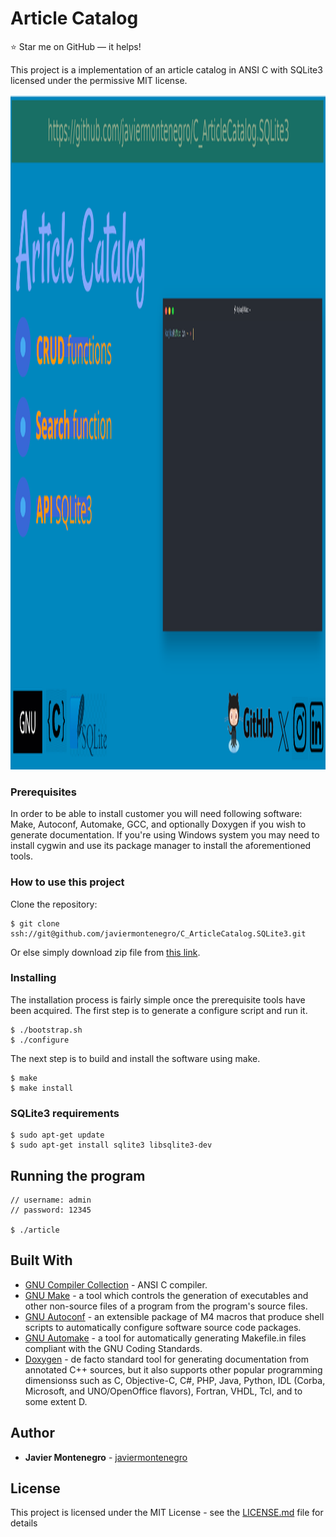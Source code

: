 # Article Catalog
:star: Star me on GitHub — it helps!

This project is a implementation of an article catalog in ANSI C with SQLite3
licensed under the permissive MIT license.


<p align="center">
<img src="https://raw.githubusercontent.com/javiermontenegro/C_ArticleCatalog.SQLite3/master/screenshot.png"
  alt="C_ArticleCatalog.SQLite3" width="1920" height="1080">
</p>


### Prerequisites

In order to be able to install customer you will need following software:
Make, Autoconf, Automake, GCC, and optionally Doxygen if you wish to
generate documentation. If you're using Windows system you may need to
install cygwin and use its package manager to install the aforementioned
tools.

### How to use this project

Clone the repository:
```
$ git clone ssh://git@github.com/javiermontenegro/C_ArticleCatalog.SQLite3.git
```

Or else simply download zip file from [this link](https://codeload.github.com/javiermontenegro/C_ArticleCatalog.SQLite3/zip/refs/heads/master).

### Installing

The installation process is fairly simple once the prerequisite tools have
been acquired. The first step is to generate a configure script and run it.
```
$ ./bootstrap.sh
$ ./configure
```

The next step is to build and install the software using make.
```
$ make
$ make install
```

### SQLite3 requirements
```
$ sudo apt-get update
$ sudo apt-get install sqlite3 libsqlite3-dev
```

## Running the program 
```
// username: admin 
// password: 12345 

$ ./article
```

## Built With

* [GNU Compiler Collection](https://gcc.gnu.org/) - ANSI C compiler.
* [GNU Make](https://www.gnu.org/software/make/) - a tool which controls the generation of executables and other non-source files of a program from the program's source files.
* [GNU Autoconf](https://www.gnu.org/software/autoconf/) - an extensible package of M4 macros that produce shell scripts to automatically configure software source code packages.
* [GNU Automake](https://www.gnu.org/software/automake/) - a tool for automatically generating Makefile.in files compliant with the GNU Coding Standards.
* [Doxygen](http://www.doxygen.nl/) - de facto standard tool for generating documentation from annotated C++ sources, but it also supports other popular programming dimensionss such as C, Objective-C, C#, PHP, Java, Python, IDL (Corba, Microsoft, and UNO/OpenOffice flavors), Fortran, VHDL, Tcl, and to some extent D.

## Author

* **Javier Montenegro** - [javiermontenegro](https://javiermontenegro.github.io/)

## License

This project is licensed under the MIT License - see the [LICENSE.md](LICENSE.md) file for details
